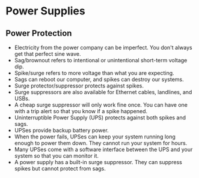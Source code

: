 # Power Supplies

## Power Protection
- Electricity from the power company can be imperfect. You don't always get that perfect sine wave.
- Sag/brownout refers to intentional or unintentional short-term voltage dip.
- Spike/surge refers to more voltage than what you are expecting.
- Sags can reboot our computer, and spikes can destroy our systems.
- Surge protector/suppressor protects against spikes.
- Surge suppressors are also available for Ethernet cables, landlines, and USBs.
- A cheap surge suppressor will only work fine once. You can have one with a trip alert so that you know if a spike happened.
- Uninterruptible Power Supply (UPS) protects against both spikes and sags.
- UPSes provide backup battery power.
- When the power fails, UPSes can keep your system running long enough to power them down. They cannot run your system for hours.
- Many UPSes come with a software interface between the UPS and your system so that you can monitor it.
- A power supply has a built-in surge suppressor. They can suppress spikes but cannot protect from sags.